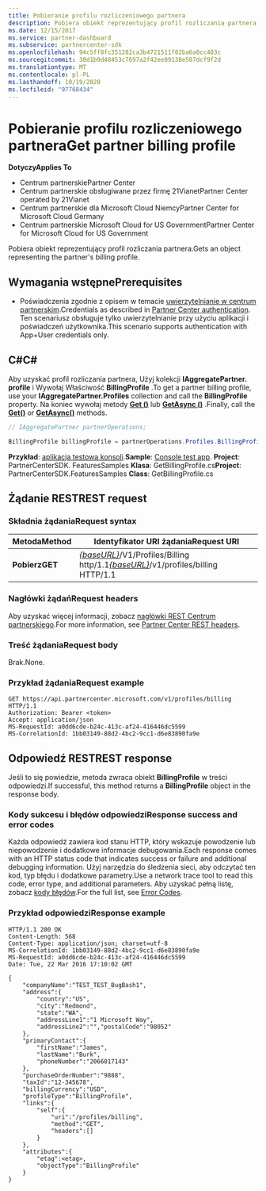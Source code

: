 ```yaml
---
title: Pobieranie profilu rozliczeniowego partnera
description: Pobiera obiekt reprezentujący profil rozliczania partnera.
ms.date: 12/15/2017
ms.service: partner-dashboard
ms.subservice: partnercenter-sdk
ms.openlocfilehash: 94c5ff8fc351282ca3b4721511f02ba6a0cc403c
ms.sourcegitcommit: 30d1b9d48453c7697a2f42ee09138e507dcf9f2d
ms.translationtype: MT
ms.contentlocale: pl-PL
ms.lasthandoff: 10/19/2020
ms.locfileid: "97768434"
---
```

# <a name="get-partner-billing-profile"></a><span data-ttu-id="e506c-103">Pobieranie profilu rozliczeniowego partnera</span><span class="sxs-lookup"><span data-stu-id="e506c-103">Get partner billing profile</span></span>

<span data-ttu-id="e506c-104">**Dotyczy**</span><span class="sxs-lookup"><span data-stu-id="e506c-104">**Applies To**</span></span>

- <span data-ttu-id="e506c-105">Centrum partnerskie</span><span class="sxs-lookup"><span data-stu-id="e506c-105">Partner Center</span></span>
- <span data-ttu-id="e506c-106">Centrum partnerskie obsługiwane przez firmę 21Vianet</span><span class="sxs-lookup"><span data-stu-id="e506c-106">Partner Center operated by 21Vianet</span></span>
- <span data-ttu-id="e506c-107">Centrum partnerskie dla Microsoft Cloud Niemcy</span><span class="sxs-lookup"><span data-stu-id="e506c-107">Partner Center for Microsoft Cloud Germany</span></span>
- <span data-ttu-id="e506c-108">Centrum partnerskie Microsoft Cloud for US Government</span><span class="sxs-lookup"><span data-stu-id="e506c-108">Partner Center for Microsoft Cloud for US Government</span></span>

<span data-ttu-id="e506c-109">Pobiera obiekt reprezentujący profil rozliczania partnera.</span><span class="sxs-lookup"><span data-stu-id="e506c-109">Gets an object representing the partner's billing profile.</span></span>

## <a name="prerequisites"></a><span data-ttu-id="e506c-110">Wymagania wstępne</span><span class="sxs-lookup"><span data-stu-id="e506c-110">Prerequisites</span></span>

- <span data-ttu-id="e506c-111">Poświadczenia zgodnie z opisem w temacie [uwierzytelnianie w centrum partnerskim](partner-center-authentication.md).</span><span class="sxs-lookup"><span data-stu-id="e506c-111">Credentials as described in [Partner Center authentication](partner-center-authentication.md).</span></span> <span data-ttu-id="e506c-112">Ten scenariusz obsługuje tylko uwierzytelnianie przy użyciu aplikacji i poświadczeń użytkownika.</span><span class="sxs-lookup"><span data-stu-id="e506c-112">This scenario supports authentication with App+User credentials only.</span></span>

## <a name="c"></a><span data-ttu-id="e506c-113">C\#</span><span class="sxs-lookup"><span data-stu-id="e506c-113">C\#</span></span>

<span data-ttu-id="e506c-114">Aby uzyskać profil rozliczania partnera, Użyj kolekcji **IAggregatePartner. profile** i Wywołaj Właściwość **BillingProfile** .</span><span class="sxs-lookup"><span data-stu-id="e506c-114">To get a partner billing profile, use your **IAggregatePartner.Profiles** collection and call the **BillingProfile** property.</span></span> <span data-ttu-id="e506c-115">Na koniec wywołaj metody [**Get ()**](/dotnet/api/microsoft.store.partnercenter.profiles.ibillingprofile.get) lub [**GetAsync ()**](/dotnet/api/microsoft.store.partnercenter.profiles.ibillingprofile.getasync) .</span><span class="sxs-lookup"><span data-stu-id="e506c-115">Finally, call the [**Get()**](/dotnet/api/microsoft.store.partnercenter.profiles.ibillingprofile.get) or [**GetAsync()**](/dotnet/api/microsoft.store.partnercenter.profiles.ibillingprofile.getasync) methods.</span></span>

``` csharp
// IAggregatePartner partnerOperations;

BillingProfile billingProfile = partnerOperations.Profiles.BillingProfile.Get();
```

<span data-ttu-id="e506c-116">**Przykład**: [aplikacja testowa konsoli](console-test-app.md).</span><span class="sxs-lookup"><span data-stu-id="e506c-116">**Sample**: [Console test app](console-test-app.md).</span></span> <span data-ttu-id="e506c-117">**Project**: PartnerCenterSDK. FeaturesSamples **Klasa**: GetBillingProfile.cs</span><span class="sxs-lookup"><span data-stu-id="e506c-117">**Project**: PartnerCenterSDK.FeaturesSamples **Class**: GetBillingProfile.cs</span></span>

## <a name="rest-request"></a><span data-ttu-id="e506c-118">Żądanie REST</span><span class="sxs-lookup"><span data-stu-id="e506c-118">REST request</span></span>

### <a name="request-syntax"></a><span data-ttu-id="e506c-119">Składnia żądania</span><span class="sxs-lookup"><span data-stu-id="e506c-119">Request syntax</span></span>

| <span data-ttu-id="e506c-120">Metoda</span><span class="sxs-lookup"><span data-stu-id="e506c-120">Method</span></span>  | <span data-ttu-id="e506c-121">Identyfikator URI żądania</span><span class="sxs-lookup"><span data-stu-id="e506c-121">Request URI</span></span>                                                              |
|---------|--------------------------------------------------------------------------|
| <span data-ttu-id="e506c-122">**Pobierz**</span><span class="sxs-lookup"><span data-stu-id="e506c-122">**GET**</span></span> | <span data-ttu-id="e506c-123">[*{baseURL}*](partner-center-rest-urls.md)/V1/Profiles/Billing http/1.1</span><span class="sxs-lookup"><span data-stu-id="e506c-123">[*{baseURL}*](partner-center-rest-urls.md)/v1/profiles/billing HTTP/1.1</span></span> |

### <a name="request-headers"></a><span data-ttu-id="e506c-124">Nagłówki żądań</span><span class="sxs-lookup"><span data-stu-id="e506c-124">Request headers</span></span>

<span data-ttu-id="e506c-125">Aby uzyskać więcej informacji, zobacz [nagłówki REST Centrum partnerskiego](headers.md).</span><span class="sxs-lookup"><span data-stu-id="e506c-125">For more information, see [Partner Center REST headers](headers.md).</span></span>

### <a name="request-body"></a><span data-ttu-id="e506c-126">Treść żądania</span><span class="sxs-lookup"><span data-stu-id="e506c-126">Request body</span></span>

<span data-ttu-id="e506c-127">Brak.</span><span class="sxs-lookup"><span data-stu-id="e506c-127">None.</span></span>

### <a name="request-example"></a><span data-ttu-id="e506c-128">Przykład żądania</span><span class="sxs-lookup"><span data-stu-id="e506c-128">Request example</span></span>

```http
GET https://api.partnercenter.microsoft.com/v1/profiles/billing HTTP/1.1
Authorization: Bearer <token>
Accept: application/json
MS-RequestId: a0dd6cde-b24c-413c-af24-416446dc5599
MS-CorrelationId: 1bb03149-88d2-4bc2-9cc1-d6e83890fa9e
```

## <a name="rest-response"></a><span data-ttu-id="e506c-129">Odpowiedź REST</span><span class="sxs-lookup"><span data-stu-id="e506c-129">REST response</span></span>

<span data-ttu-id="e506c-130">Jeśli to się powiedzie, metoda zwraca obiekt **BillingProfile** w treści odpowiedzi.</span><span class="sxs-lookup"><span data-stu-id="e506c-130">If successful, this method returns a **BillingProfile** object in the response body.</span></span>

### <a name="response-success-and-error-codes"></a><span data-ttu-id="e506c-131">Kody sukcesu i błędów odpowiedzi</span><span class="sxs-lookup"><span data-stu-id="e506c-131">Response success and error codes</span></span>

<span data-ttu-id="e506c-132">Każda odpowiedź zawiera kod stanu HTTP, który wskazuje powodzenie lub niepowodzenie i dodatkowe informacje debugowania.</span><span class="sxs-lookup"><span data-stu-id="e506c-132">Each response comes with an HTTP status code that indicates success or failure and additional debugging information.</span></span> <span data-ttu-id="e506c-133">Użyj narzędzia do śledzenia sieci, aby odczytać ten kod, typ błędu i dodatkowe parametry.</span><span class="sxs-lookup"><span data-stu-id="e506c-133">Use a network trace tool to read this code, error type, and additional parameters.</span></span> <span data-ttu-id="e506c-134">Aby uzyskać pełną listę, zobacz [kody błędów](error-codes.md).</span><span class="sxs-lookup"><span data-stu-id="e506c-134">For the full list, see [Error Codes](error-codes.md).</span></span>

### <a name="response-example"></a><span data-ttu-id="e506c-135">Przykład odpowiedzi</span><span class="sxs-lookup"><span data-stu-id="e506c-135">Response example</span></span>

```http
HTTP/1.1 200 OK
Content-Length: 568
Content-Type: application/json; charset=utf-8
MS-CorrelationId: 1bb03149-88d2-4bc2-9cc1-d6e83890fa9e
MS-RequestId: a0dd6cde-b24c-413c-af24-416446dc5599
Date: Tue, 22 Mar 2016 17:10:02 GMT

{
    "companyName":"TEST_TEST_BugBash1",
    "address":{
        "country":"US",
        "city":"Redmond",
        "state":"WA",
        "addressLine1":"1 Microsoft Way",
        "addressLine2":"","postalCode":"98052"
    },
    "primaryContact":{
        "firstName":"James",
        "lastName":"Burk",
        "phoneNumber":"2066017143"
    },
    "purchaseOrderNumber":"9888",
    "taxId":"12-345678",
    "billingCurrency":"USD",
    "profileType":"BillingProfile",
    "links":{
        "self":{
            "uri":"/profiles/billing",
            "method":"GET",
            "headers":[]
        }
    },
    "attributes":{
        "etag":<etag>,
        "objectType":"BillingProfile"
    }
}
```
